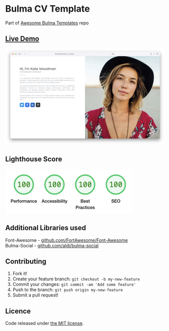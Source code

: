 # Bulma CV Template

Part of [Awesome Bulma Templates](https://github.com/aldi/awesome-bulma-templates) repo

## [Live Demo](https://aldi.github.io/bulma-cv-template/index.html)

![Screenshot](screenshot.webp)

## Lighthouse Score

<img src="lighthouse.webp" width="400px">

## Additional Libraries used

Font-Awesome - [github.com/FortAwesome/Font-Awesome](https://github.com/FortAwesome/Font-Awesome)  
Bulma-Social - [github.com/aldi/bulma-social](https://github.com/aldi/bulma-social)

## Contributing

1. Fork it!
2. Create your feature branch: `git checkout -b my-new-feature`
3. Commit your changes: `git commit -am 'Add some feature'`
4. Push to the branch: `git push origin my-new-feature`
5. Submit a pull request!

## Licence

Code released under [the MIT license](https://github.com/aldi/bulma-cv-template/blob/master/LICENSE).
